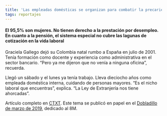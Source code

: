 ```yaml
---
title: 'Las empleadas domésticas se organizan para combatir la precariedad y el aislamiento'
tags: reportajes
---
```

#### El 95,5% son mujeres. No tienen derecho a la prestación por desempleo. En cuanto a la pensión, el sistema especial no cubre las lagunas de cotización en la vida laboral

Graciela Gallego dejó su Colombia natal rumbo a España en julio de 2001. Tenía formación como docente y experiencia como administrativa en el sector bancario. “Pero ya me dijeron que no venía a ninguna oficina”, recuerda.

Llegó un sábado y el lunes ya tenía trabajo. Lleva dieciocho años como empleada doméstica interna, cuidando de personas mayores. “Es el nicho laboral que encuentras”, explica. “La Ley de Extranjería nos tiene ahorcadas”.

Artículo completo en [CTXT](https://ctxt.es/es/20190220/Politica/24698/Elena-de-sus-empleadas-domesticas-abandono-aislamiento-condiciones-precarias.htm). Este tema se publicó en papel en el [Dobladillo de marzo de 2019](https://agora.ctxt.es/producto/el-dobladillo-24-marzo), dedicado al 8M.
